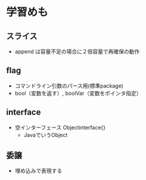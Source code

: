 # 学習めも

## スライス
- append は容量不足の場合に２倍容量で再確保の動作

## flag
- コマンドライン引数のパース用(標準package)
- bool（変数を返す）, boolVar（変数をポインタ指定）

## interface
- 空インターフェース Objectinterface{}
  - JavaでいうObject

## 委譲
- 埋め込みで表現する